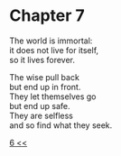 # Chapter 7

The world is immortal:  
it does not live for itself,  
so it lives forever.

The wise pull back  
but end up in front.  
They let themselves go  
but end up safe.  
They are selfless  
and so find what they seek.

[6 <<](06.md)
